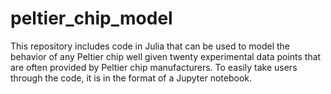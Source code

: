 # peltier_chip_model
This repository includes code in Julia that can be used to model the behavior of any Peltier chip well given twenty experimental data points that are often provided by Peltier chip manufacturers. To easily take users through the code, it is in the format of a Jupyter notebook.
